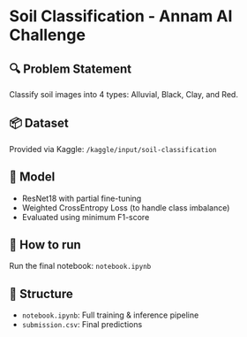 # Soil Classification - Annam AI Challenge

## 🔍 Problem Statement
Classify soil images into 4 types: Alluvial, Black, Clay, and Red.

## 📦 Dataset
Provided via Kaggle: `/kaggle/input/soil-classification`

## 🧠 Model
- ResNet18 with partial fine-tuning
- Weighted CrossEntropy Loss (to handle class imbalance)
- Evaluated using minimum F1-score

## 🚀 How to run
Run the final notebook: `notebook.ipynb`

## 📁 Structure
- `notebook.ipynb`: Full training & inference pipeline
- `submission.csv`: Final predictions
